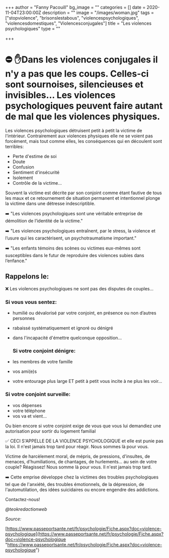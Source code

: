 +++
author = "Fanny Pacouill"
bg_image = ""
categories = []
date = 2020-11-04T23:00:00Z
description = ""
image = "/images/woman.jpg"
tags = ["stopviolence", "brisonslestabous", "violencespsychologiques", "violencesdomestiques", "Violencesconjugales"]
title = "Les violences psychologiques"
type = ""

+++
# ⛔ ✋Dans les violences conjugales il n'y a pas que les coups. Celles-ci sont sournoises, silencieuses et invisibles... Les violences psychologiques peuvent faire autant de mal que les violences physiques.

Les violences psychologiques détruisent petit à petit la victime de l'intérieur. Contrairement aux violences physiques elle ne se voient pas forcément, mais tout comme elles, les conséquences qui en découlent sont terribles:

* Perte d'estime de soi
* Doute
* Confusion
* Sentiment d'insécurité
* Isolement
* Contrôle de la victime...

Souvent la victime est décrite par son conjoint comme étant fautive de tous les maux et ce retournement de situation permanent et intentionnel plonge la victime dans une détresse indescriptible.

➡️ "Les violences psychologiques sont une véritable entreprise de démolition de l’identité de la victime."

➡️ "Les violences psychologiques entraînent, par le stress, la violence et l’usure qui les caractérisent, un psychotraumatisme important."

➡️ "Les enfants témoins des scènes ou victimes eux-mêmes sont susceptibles dans le futur de reproduire des violences subies dans l’enfance."

## Rappelons le:

❌ Les violences psychologiques ne sont pas des disputes de couples...

###      Si vous vous sentez:

* humilié ou dévalorisé par votre conjoint, en présence ou non d’autres personnes
* rabaissé systématiquement et ignoré ou dénigré
* dans l'incapacité d'émettre quelconque opposition...

  ### Si votre conjoint dénigre:
* les membres de votre famille
* vos ami(e)s
* votre entourage plus large ET petit à petit vous incite à ne plus les voir...

### Si votre conjoint surveille:

* vos dépenses
* votre téléphone
* vos va et vient...

Ou bien encore si votre conjoint exige de vous que vous lui demandiez une autorisation pour sortir du logement familial

✅ CECI S'APPELLE DE LA VIOLENCE PSYCHOLOGIQUE et elle est punie pas la loi. Il n'est jamais trop tard pour réagir. Nous sommes là pour vous.

Victime de harcèlement moral, de mépris, de pressions, d'insultes, de menaces, d'humiliations, de chantages, de hurlements... au sein de votre couple? Réagissez! Nous somme là pour vous. Il n'est jamais trop tard.

➡️ Cette emprise développe chez la victimes des troubles psychologiques tel que de l'anxiété, des troubles émotionnels, de la dépression, de l'automutilation, des idées suicidaires ou encore engendre des addictions.

Contactez-nous!

_@teokredactionweb_

_Source:_

[https://www.passeportsante.net/fr/psychologie/Fiche.aspx?doc=violence-psychologique](https://www.passeportsante.net/fr/psychologie/Fiche.aspx?doc=violence-psychologique "https://www.passeportsante.net/fr/psychologie/Fiche.aspx?doc=violence-psychologique")